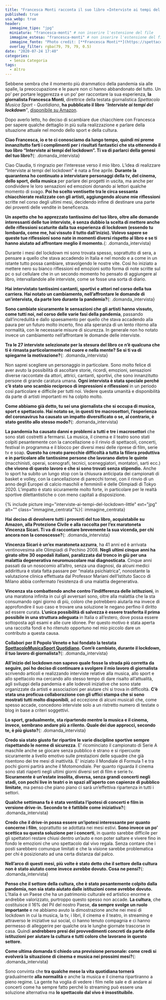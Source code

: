 ```yaml
---
title: "Francesca Monti racconta il suo libro «Interviste ai tempi del lockdown»"
published: true
usa_webp: true
header:
  immagine_tipo: "jpg"
  miniatura: "francesca-monti" # non inserire l'estensione del file
  immagine_estesa: "francesca-monti" # non inserire l'estensione del file
  immagine_fonte: "Photo credit: [**Francesca Monti**](https://spettacolomusicasport.com/)"
  overlay_filter: rgba(79, 79, 79, 0.5)
date: "2020-07-24 17:40"
categories:
  - Senza Categoria
tags:
  - Altro
---
```


Sebbene sembra che il momento più drammatico della pandemia sia alle spalle, la preoccupazione e le paure non ci hanno abbandonato del tutto. Un po’ per portare leggerezza e un po’ per raccontare la sua esperienza, **la giornalista Francesca Monti**, direttrice della testata giornalistica _Spettacolo Musica Sport - Quotidiano_, **ha pubblicato il libro** _“**Interviste ai tempi del lockdown**”_, [disponibile su Amazon](https://www.amazon.it/INTERVISTE-AI-TEMPI-DEL-LOCKDOWN-ebook/dp/B089YT6J48).

Dopo averlo letto, ho deciso di scambiare due chiacchiere con Francesca per sapere qualche dettaglio in più sulla realizzazione e parlare della situazione attuale nel mondo dello sport e della cultura.

**Ciao Francesca, io e te ci conosciamo da lungo tempo, quindi mi preme innanzitutto farti i complimenti per i risultati fantastici che sta ottenendo il tuo libro “Interviste ai tempi del lockdown”. Ti va di parlarci della genesi del tuo libro?**{: .domanda_intervista}

Ciao Claudia, ti ringrazio per l’interesse verso il mio libro. L’idea di realizzare “Interviste ai tempi del lockdown” è nata a fine aprile. **Durante la quarantena ho continuato a intervistare personaggi della tv, del cinema, dello sport, della musica** per parlare dei progetti in uscita, ma anche per condividere le loro sensazioni ed emozioni donando ai lettori qualche momento di svago. **Poi ho scelto ventisette tra le circa sessanta chiacchierate realizzate con gli artisti, aggiungendo alcune mie riflessioni** scritte nel corso degli ultimi mesi, decidendo infine di destinare una parte dei proventi delle vendite in beneficenza.

**Un aspetto che ho apprezzato tantissimo del tuo libro, oltre alle domande interessanti delle tue interviste, è senza dubbio la scelta di mettere anche delle riflessioni scaturite dalla tua esperienza di lockdown (essendo tu lombarda, come me, hai vissuto il tutto dall’inizio). Volevo sapere se queste tue riflessioni sono nate in momenti diversi rispetto al libro e se ti hanno aiutato ad affrontare meglio il momento.**{: .domanda_intervista}

Durante i mesi del lockdown mi sono trovata spesso, soprattutto di sera, a pensare a quello che stava accadendo in Italia e nel mondo e a come in un istante tutto possa cambiare, stravolgendo le nostre vite. Così ho iniziato a mettere nero su bianco riflessioni ed emozioni sotto forma di note scritte sul pc o sul cellulare che in un secondo momento ho pensato di aggiungere al libro, intervallandole alle interviste, come se fosse una sorta di diario.

**Hai intervistato tantissimi cantanti, sportivi e attori nel corso della tua carriera. Hai notato un cambiamento, nell’affrontare le domande di un’intervista, da parte loro durante la pandemia?**{: .domanda_intervista}

**Sono cambiate sicuramente le sensazioni che gli artisti hanno vissuto, come tutti noi, nel corso delle varie fasi della pandemia**, passando dall’incredulità e dallo spaesamento per quello che stava accadendo alla paura per un futuro molto incerto, fino alla speranza di un lento ritorno alla normalità, con le necessarie misure di sicurezza. In generale non ho notato invece un cambiamento nell’affrontare le domande delle interviste.

**Tra le 27 interviste selezionate per la stesura del libro ce n’è qualcuna che ti è rimasta particolarmente nel cuore e nella mente? Se sì ti va di spiegarne la motivazione?**{: .domanda_intervista}

Non saprei scegliere un personaggio in particolare. Sono molto felice di aver avuto la possibilità di ascoltare storie, ricordi, emozioni, sensazioni diverse raccontate da attori, attrici, cantanti, sportivi, che sono innanzitutto persone di grande caratura umana. **Ogni intervista è stata speciale perché c’è stato uno scambio reciproco di impressioni e riflessioni** in un periodo così particolare e difficile per tutti noi. Vedere questa umanità e disponibilità da parte di artisti importanti mi ha colpito molto.

**Come abbiamo già detto, tu sei una giornalista che si occupa di musica, sport e spettacolo. Hai notato se, in questi tre macrosettori, l’esperienza del coronavirus ha causato un impatto diversificato o se, al contrario, è stato gestito allo stesso modo?**{: .domanda_intervista}

**La pandemia ha causato danni e problemi a tutti e tre i macrosettori** che sono stati costretti a fermarsi. La musica, il cinema e il teatro sono stati colpiti pesantemente con la cancellazione o il rinvio di spettacoli, concerti, festival in programma e il blocco per diversi mesi delle riprese di film, serie tv e soap. **Questo ha creato parecchie difficoltà a tutta la filiera produttiva e in particolare alle tantissime persone che lavorano dietro le quinte** (macchinisti, operai, scenografi, tecnici, sceneggiatori, montatori, sarti ecc.) **che vivono di questo lavoro e che si sono trovati senza stipendio.** Anche lo sport ha subito un lungo stop con la chiusura anticipata dei campionati di basket e volley, con la cancellazione di parecchi tornei, con il rinvio di un anno degli Europei di calcio maschili e femminili e delle Olimpiadi di Tokyo 2020. L’impatto è stato sicuramente molto forte, in particolare per le realtà sportive dilettantistiche o con meno capitali a disposizione.

{% include picture img="interviste-ai-tempi-del-lockdown-little" ext="jpg" alt="" class="immagine_centrata"%}{: immagine_centrata}


**Hai deciso di devolvere tutti i proventi del tuo libro, acquistabile su Amazon, alla Protezione Civile e alla raccolta per l’ex maratoneta Vincenza Sicari. Ti va di raccontare brevemente la sua vicenda, per chi ancora non la conoscesse?**{: .domanda_intervista}

**Vincenza Sicari è un’ex maratoneta azzurra**, ha 41 anni ed è arrivata ventinovesima alle Olimpiadi di Pechino 2008. **Negli ultimi cinque anni ha girato oltre 30 ospedali italiani, paralizzata dal tronco in giù per una malattia degenerativa neuromuscolare mai diagnosticata**. Cinque anni passati da un nosocomio all’altro, senza una diagnosi, da alcuni medici addirittura è stata fatta passare per “malata psichiatrica”, nonostante la valutazione clinica effettuata dal Professor Mariani dell’Istituto Sacco di Milano abbia confermato l’esistenza di una malattia degenerativa.

**Vincenza sta combattendo anche contro l’indifferenza delle istituzioni**, in una maratona infinita in cui gli avversari sono, oltre alla malattia che la sta consumando ogni giorno di più, coloro che potrebbero aiutarla ma invece di approfondire il suo caso e trovare una soluzione le negano perfino il diritto ad essere curata. **L’unica possibilità di salvezza è essere trasferita il prima possibile in una struttura adeguata** in Italia o all’estero, dove possa essere sottoposta agli esami e alle cure idonee. Per questo motivo è stata aperta una raccolta fondi e ho ritenuto opportuno nel mio piccolo dare un contributo a questa causa.

**Collabori per Il Popolo Veneto e hai fondato la testata [SpettacoloMusicaSport Quotidiano](https://spettacolomusicasport.com/). Com’è cambiato, durante il lockdown, il tuo lavoro di giornalista?**{: .domanda_intervista}

**All’inizio del lockdown non sapevo quale fosse la strada più corretta da seguire, poi ho deciso di continuare a svolgere il mio lavoro di giornalista** scrivendo articoli e realizzando interviste relative alla musica, allo sport e allo spettacolo ma cercando allo stesso tempo di dare risalto all’attualità, agli sviluppi della pandemia e alle lodevoli iniziative che sono state organizzate da artisti e associazioni per aiutare chi si trova in difficoltà. **C’è stata una proficua collaborazione con gli uffici stampa che si sono mostrati tutti molto disponibili**, ad eccezione di alcuni musicali che, come spesso accade, concedono interviste solo a un ristretto numero di testate o blog in base a criteri soggettivi.

**Lo sport, gradualmente, sta ripartendo mentre la musica e il cinema, invece, sembrano andare più a rilento. Quale dei due approcci, secondo te, è più giusto?**{: .domanda_intervista}

**Credo sia stato giusto far ripartire le varie discipline sportive sempre rispettando le norme di sicurezza**. E’ ricominciato il campionato di Serie A maschile anche se giocare senza pubblico è strano e si ripercuote sicuramente a livello emotivo sulle prestazioni delle squadre che già risentono dei tre mesi di inattività. E’ iniziato il Mondiale di Formula 1 e tra pochi giorni partirà anche il Motomondiale. Per quanto riguarda il cinema sono stati riaperti negli ultimi giorni diversi set di film e serie tv. **Sicuramente è un’estate insolita, diversa, senza grandi concerti negli stadi, con pochi live in teatri o in spazi all’aperto con capienze di pubblico limitate**, ma penso che piano piano ci sarà un’effettiva ripartenza in tutti i settori.

**Qualche settimana fa è stata ventilata l’ipotesi di concerti e film in versione drive-in. Secondo te è fattibile come iniziativa?**{: .domanda_intervista}

**Credo che il drive-in possa essere un’ipotesi interessante per quanto concerne i film**, soprattutto se adottata nei mesi estivi. **Sono invece un po’ scettica su questa soluzione per i concerti**, in quanto sarebbe difficile per gli spettatori restare chiusi dentro un’auto e non poter saltare e vivere fino in fondo le emozioni che uno spettacolo dal vivo regala. Senza contare che i posti sarebbero comunque limitati e che la visione sarebbe problematica per chi è posizionato ad una certa distanza dal palco.

**Nell’arco di questi mesi, più volte è stato detto che il settore della cultura non è stato aiutato come invece avrebbe dovuto. Cosa ne pensi?**{: .domanda_intervista}

**Penso che il settore della cultura, che è stato pesantemente colpito dalla pandemia, non sia stato aiutato dalle istituzioni come avrebbe dovuto.** L’Italia è un Paese che ha un patrimonio culturale ed artistico enorme e andrebbe valorizzato, purtroppo questo spesso non accade. **La cultura**, che costituisce il 16% del Pil del nostro Paese, **da sempre svolge un ruolo importante** e ne abbiamo avuto la dimostrazione anche nei mesi di lockdown in cui la musica, la tv, i libri, il cinema e il teatro, in streaming e attraverso le iniziative sui social, ci hanno tenuto compagnia e ci hanno permesso di alleggerire per qualche ora le lunghe giornate trascorse in casa. Quindi **andrebbero presi dei provvedimenti concreti da parte delle istituzioni per aiutare la cultura e tutti coloro che lavorano in questo settore.**

**Come ultima domanda ti chiedo una previsione personale: come credi si evolverà la situazione di cinema e musica nei prossimi mesi?**{: .domanda_intervista}

Sono convinta che **tra qualche mese la vita quotidiana tornerà** gradualmente **alla normalità** e anche la musica e il cinema ripartiranno a pieno regime. La gente ha voglia di vedere i film nelle sale e di andare ai concerti come ha sempre fatto perché lo streaming può essere una soluzione alternativa ma **lo spettacolo dal vivo è insostituibile.**
